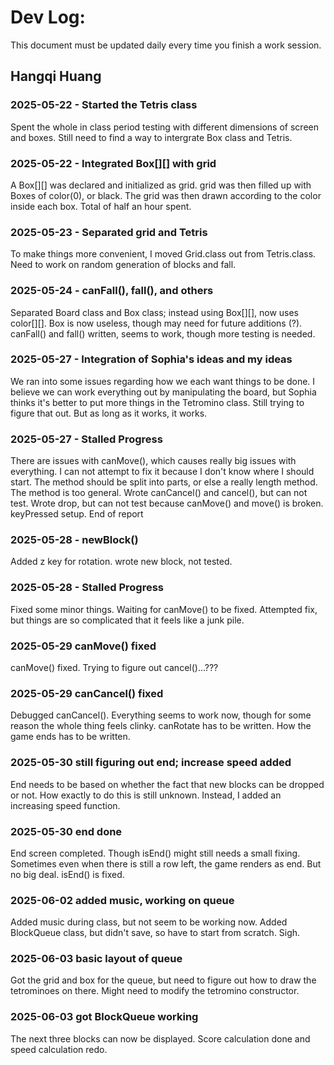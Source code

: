 # Dev Log:

This document must be updated daily every time you finish a work session.

## Hangqi Huang

### 2025-05-22 - Started the Tetris class
Spent the whole in class period testing with different dimensions of screen and boxes. Still need to find a way to intergrate Box class and Tetris.

### 2025-05-22 - Integrated Box[][] with grid
A Box[][] was declared and initialized as grid. grid was then filled up with Boxes of color(0), or black. The grid was then drawn according to the color inside each box. Total of half an hour spent.

### 2025-05-23 - Separated grid and Tetris
To make things more convenient, I moved Grid.class out from Tetris.class. Need to work on random generation of blocks and fall.

### 2025-05-24 - canFall(), fall(), and others
Separated Board class and Box class; instead using Box[][], now uses color[][]. Box is now useless, though may need for future additions (?). canFall() and fall() written, seems to work, though more testing is needed.

### 2025-05-27 - Integration of Sophia's ideas and my ideas
We ran into some issues regarding how we each want things to be done. I believe we can work everything out by manipulating the board, but Sophia thinks it's better to put more things in the Tetromino class. Still trying to figure that out. But as long as it works, it works.

### 2025-05-27 - Stalled Progress
There are issues with canMove(), which causes really big issues with everything. I can not attempt to fix it because I don't know where I should start. The method should be split into parts, or else a really length method. The method is too general. Wrote canCancel() and cancel(), but can not test. Wrote drop, but can not test because canMove() and move() is broken. keyPressed setup. End of report

### 2025-05-28 - newBlock()
Added z key for rotation. wrote new block, not tested.

### 2025-05-28 - Stalled Progress
Fixed some minor things. Waiting for canMove() to be fixed. Attempted fix, but things are so complicated that it feels like a junk pile.

### 2025-05-29 canMove() fixed
canMove() fixed. Trying to figure out cancel()...???

### 2025-05-29 canCancel() fixed
Debugged canCancel(). Everything seems to work now, though for some reason the whole thing feels clinky. canRotate has to be written. How the game ends has to be written.

### 2025-05-30 still figuring out end; increase speed added
End needs to be based on whether the fact that new blocks can be dropped or not. How exactly to do this is still unknown. Instead, I added an increasing speed function.

### 2025-05-30 end done
End screen completed. Though isEnd() might still needs a small fixing. Sometimes even when there is still a row left, the game renders as end. But no big deal.
isEnd() is fixed.

### 2025-06-02 added music, working on queue
Added music during class, but not seem to be working now. Added BlockQueue class, but didn't save, so have to start from scratch. Sigh.

### 2025-06-03 basic layout of queue
Got the grid and box for the queue, but need to figure out how to draw the tetrominoes on there. Might need to modify the tetromino constructor.

### 2025-06-03 got BlockQueue working
The next three blocks can now be displayed. Score calculation done and speed calculation redo.
